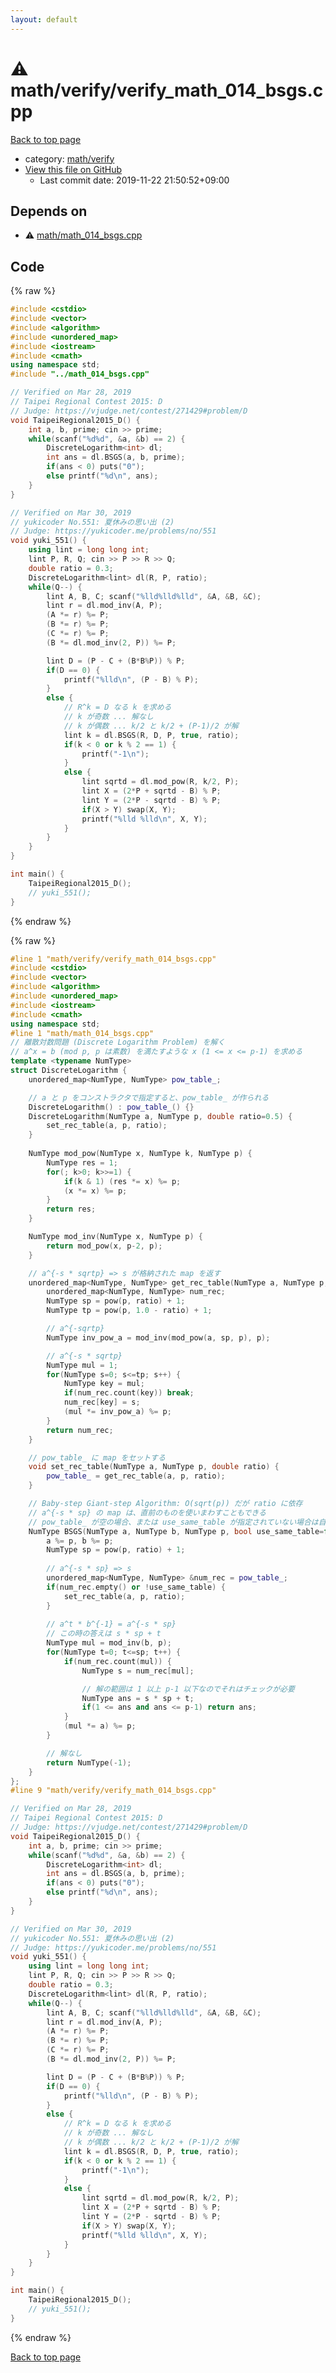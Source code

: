 ```yaml
---
layout: default
---
```


<!-- mathjax config similar to math.stackexchange -->
<script type="text/javascript" async
  src="https://cdnjs.cloudflare.com/ajax/libs/mathjax/2.7.5/MathJax.js?config=TeX-MML-AM_CHTML">
</script>
<script type="text/x-mathjax-config">
  MathJax.Hub.Config({
    TeX: { equationNumbers: { autoNumber: "AMS" }},
    tex2jax: {
      inlineMath: [ ['$','$'] ],
      processEscapes: true
    },
    "HTML-CSS": { matchFontHeight: false },
    displayAlign: "left",
    displayIndent: "2em"
  });
</script>

<script type="text/javascript" src="https://cdnjs.cloudflare.com/ajax/libs/jquery/3.4.1/jquery.min.js"></script>
<script src="https://cdn.jsdelivr.net/npm/jquery-balloon-js@1.1.2/jquery.balloon.min.js" integrity="sha256-ZEYs9VrgAeNuPvs15E39OsyOJaIkXEEt10fzxJ20+2I=" crossorigin="anonymous"></script>
<script type="text/javascript" src="../../../assets/js/copy-button.js"></script>
<link rel="stylesheet" href="../../../assets/css/copy-button.css" />


# :warning: math/verify/verify_math_014_bsgs.cpp

<a href="../../../index.html">Back to top page</a>

* category: <a href="../../../index.html#8a171886c06d04ba11b1e6cabfe6b499">math/verify</a>
* <a href="{{ site.github.repository_url }}/blob/master/math/verify/verify_math_014_bsgs.cpp">View this file on GitHub</a>
    - Last commit date: 2019-11-22 21:50:52+09:00




## Depends on

* :warning: <a href="../math_014_bsgs.cpp.html">math/math_014_bsgs.cpp</a>


## Code

<a id="unbundled"></a>
{% raw %}
```cpp
#include <cstdio>
#include <vector>
#include <algorithm>
#include <unordered_map>
#include <iostream>
#include <cmath>
using namespace std;
#include "../math_014_bsgs.cpp"

// Verified on Mar 28, 2019
// Taipei Regional Contest 2015: D
// Judge: https://vjudge.net/contest/271429#problem/D
void TaipeiRegional2015_D() {
    int a, b, prime; cin >> prime;
    while(scanf("%d%d", &a, &b) == 2) {
        DiscreteLogarithm<int> dl;
        int ans = dl.BSGS(a, b, prime);
        if(ans < 0) puts("0");
        else printf("%d\n", ans);
    }
}

// Verified on Mar 30, 2019
// yukicoder No.551: 夏休みの思い出 (2)
// Judge: https://yukicoder.me/problems/no/551
void yuki_551() {
    using lint = long long int;
    lint P, R, Q; cin >> P >> R >> Q;
    double ratio = 0.3;
    DiscreteLogarithm<lint> dl(R, P, ratio);
    while(Q--) {
        lint A, B, C; scanf("%lld%lld%lld", &A, &B, &C);
        lint r = dl.mod_inv(A, P);
        (A *= r) %= P;
        (B *= r) %= P;
        (C *= r) %= P;
        (B *= dl.mod_inv(2, P)) %= P;

        lint D = (P - C + (B*B%P)) % P;
        if(D == 0) {
            printf("%lld\n", (P - B) % P);
        }
        else {
            // R^k = D なる k を求める
            // k が奇数 ... 解なし
            // k が偶数 ... k/2 と k/2 + (P-1)/2 が解
            lint k = dl.BSGS(R, D, P, true, ratio);
            if(k < 0 or k % 2 == 1) {
                printf("-1\n");
            }
            else {
                lint sqrtd = dl.mod_pow(R, k/2, P);
                lint X = (2*P + sqrtd - B) % P;
                lint Y = (2*P - sqrtd - B) % P;
                if(X > Y) swap(X, Y);
                printf("%lld %lld\n", X, Y);
            }
        }
    }
}

int main() {
    TaipeiRegional2015_D();
    // yuki_551();
}

```
{% endraw %}

<a id="bundled"></a>
{% raw %}
```cpp
#line 1 "math/verify/verify_math_014_bsgs.cpp"
#include <cstdio>
#include <vector>
#include <algorithm>
#include <unordered_map>
#include <iostream>
#include <cmath>
using namespace std;
#line 1 "math/math_014_bsgs.cpp"
// 離散対数問題 (Discrete Logarithm Problem) を解く
// a^x = b (mod p, p は素数) を満たすような x (1 <= x <= p-1) を求める
template <typename NumType>
struct DiscreteLogarithm {
    unordered_map<NumType, NumType> pow_table_;

    // a と p をコンストラクタで指定すると、pow_table_ が作られる
    DiscreteLogarithm() : pow_table_() {}
    DiscreteLogarithm(NumType a, NumType p, double ratio=0.5) {
        set_rec_table(a, p, ratio);
    }
    
    NumType mod_pow(NumType x, NumType k, NumType p) {
        NumType res = 1;
        for(; k>0; k>>=1) {
            if(k & 1) (res *= x) %= p;
            (x *= x) %= p;
        }
        return res;
    }

    NumType mod_inv(NumType x, NumType p) {
        return mod_pow(x, p-2, p);
    }

    // a^{-s * sqrtp} => s が格納された map を返す
    unordered_map<NumType, NumType> get_rec_table(NumType a, NumType p, double ratio=0.5) {
        unordered_map<NumType, NumType> num_rec;
        NumType sp = pow(p, ratio) + 1;
        NumType tp = pow(p, 1.0 - ratio) + 1;

        // a^{-sqrtp}
        NumType inv_pow_a = mod_inv(mod_pow(a, sp, p), p);

        // a^{-s * sqrtp}
        NumType mul = 1;
        for(NumType s=0; s<=tp; s++) {
            NumType key = mul;
            if(num_rec.count(key)) break;
            num_rec[key] = s;
            (mul *= inv_pow_a) %= p;
        }
        return num_rec;
    }

    // pow_table_ に map をセットする
    void set_rec_table(NumType a, NumType p, double ratio) {
        pow_table_ = get_rec_table(a, p, ratio);
    }

    // Baby-step Giant-step Algorithm: O(sqrt(p)) だが ratio に依存
    // a^{-s * sp} の map は、直前のものを使いまわすこともできる
    // pow_table_ が空の場合、または use_same_table が指定されていない場合は自動的に map が作られ、それが pow_table_ に保存される
    NumType BSGS(NumType a, NumType b, NumType p, bool use_same_table=false, double ratio=0.5) {
        a %= p, b %= p;
        NumType sp = pow(p, ratio) + 1;
        
        // a^{-s * sp} => s
        unordered_map<NumType, NumType> &num_rec = pow_table_;
        if(num_rec.empty() or !use_same_table) {
            set_rec_table(a, p, ratio);
        }
        
        // a^t * b^{-1} = a^{-s * sp}
        // この時の答えは s * sp + t
        NumType mul = mod_inv(b, p);
        for(NumType t=0; t<=sp; t++) {
            if(num_rec.count(mul)) {
                NumType s = num_rec[mul];

                // 解の範囲は 1 以上 p-1 以下なのでそれはチェックが必要
                NumType ans = s * sp + t;
                if(1 <= ans and ans <= p-1) return ans;
            }
            (mul *= a) %= p;
        }

        // 解なし
        return NumType(-1);
    }
};
#line 9 "math/verify/verify_math_014_bsgs.cpp"

// Verified on Mar 28, 2019
// Taipei Regional Contest 2015: D
// Judge: https://vjudge.net/contest/271429#problem/D
void TaipeiRegional2015_D() {
    int a, b, prime; cin >> prime;
    while(scanf("%d%d", &a, &b) == 2) {
        DiscreteLogarithm<int> dl;
        int ans = dl.BSGS(a, b, prime);
        if(ans < 0) puts("0");
        else printf("%d\n", ans);
    }
}

// Verified on Mar 30, 2019
// yukicoder No.551: 夏休みの思い出 (2)
// Judge: https://yukicoder.me/problems/no/551
void yuki_551() {
    using lint = long long int;
    lint P, R, Q; cin >> P >> R >> Q;
    double ratio = 0.3;
    DiscreteLogarithm<lint> dl(R, P, ratio);
    while(Q--) {
        lint A, B, C; scanf("%lld%lld%lld", &A, &B, &C);
        lint r = dl.mod_inv(A, P);
        (A *= r) %= P;
        (B *= r) %= P;
        (C *= r) %= P;
        (B *= dl.mod_inv(2, P)) %= P;

        lint D = (P - C + (B*B%P)) % P;
        if(D == 0) {
            printf("%lld\n", (P - B) % P);
        }
        else {
            // R^k = D なる k を求める
            // k が奇数 ... 解なし
            // k が偶数 ... k/2 と k/2 + (P-1)/2 が解
            lint k = dl.BSGS(R, D, P, true, ratio);
            if(k < 0 or k % 2 == 1) {
                printf("-1\n");
            }
            else {
                lint sqrtd = dl.mod_pow(R, k/2, P);
                lint X = (2*P + sqrtd - B) % P;
                lint Y = (2*P - sqrtd - B) % P;
                if(X > Y) swap(X, Y);
                printf("%lld %lld\n", X, Y);
            }
        }
    }
}

int main() {
    TaipeiRegional2015_D();
    // yuki_551();
}

```
{% endraw %}

<a href="../../../index.html">Back to top page</a>

